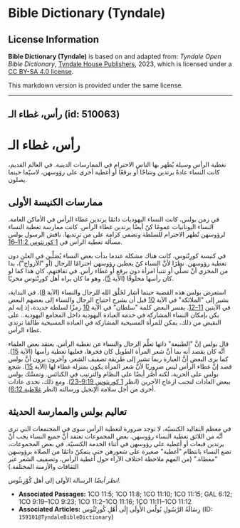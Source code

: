 # Bible Dictionary (Tyndale)

## License Information

**Bible Dictionary (Tyndale)** is based on and adapted from: _Tyndale Open Bible Dictionary_, [Tyndale House Publishers](https://tyndaleopenresources.com/), 2023, which is licensed under a [CC BY-SA 4.0 license](https://creativecommons.org/licenses/by-sa/4.0/legalcode.en).

This markdown version is provided under the same license.



--------------------------------

## رأس، غطاء الـ (id: 510063)

رأس، غطاء الـ
=============

تغطية الرأس وسيلة يُظهر بها الناس الاحترام في الممارسات الدينية. في العالم القديم، كانت النساء عادةً يرتدين وشاحًا أو برقعًا أو أغطية أخرى على رؤوسهن، لاسيّما حينما يصلون.

ممارسات الكنيسة الأولى
----------------------

في زمن بولس، كانت النساء اليهوديات دائمًا يرتدين غطاء الرأس في الأماكن العامة. النساء اليونانيات عمومًا كنّ أيضًا يرتدين غطاء الرأس. كانت ممارسة تغطية النساء لرؤوسهن تُظهر الاحترام للسلطة وتضفي كرامة على من ترتديها. ناقش الرسول بولس مسألة تغطية الرأس في [1 كورنثوس 11:2–16](https://ref.ly/1Cor11:2-1Cor11:16).

في كنيسة كورِنْثوس، كانت هناك مشكلة عندما بدأت بعض النساء يُصَلِّين في العلن دون تغطية رؤوسهن. نظرًا لأنَّ النساء كنّ يغطين رؤوسهن احترامًا للرجال (أو "الأزواج")، بدا من المخزي أنْ تصلِّي أو تتنبأ امرأة دون برقع أو غطاء رأس. في ثقافتهم، كان هذا كما لو كان رأسها محلوقًا (الآية [5](https://ref.ly/1Cor11:5))، وهو ما كان يراه أهل كورِنْثوس مخزيًا.

استعرض بولس هذه القضية حينما أشار لخَلْق الله للرجال والنساء (الآية [8](https://ref.ly/1Cor11:8)). في البداية، يشير إلى "الملائكة" في الآية [10](https://ref.ly/1Cor11:10) قبل أن يشرح احتياج الرجال والنساء إلى بعضهم البعض في الآيتين [11–12](https://ref.ly/1Cor11:11-1Cor11:12). يفسر البعض كلمة "سلطان" في الآية [10](https://ref.ly/1Cor11:10) رمزًا لسلطة جديدة، إذ إنه لم يكن بإمكان النساء المشاركة في خدمة العبادة اليهودية داخل المجامع اليهودية.. على النقيض من ذلك، يمكن للمرأة المسيحية المشاركة في العبادة المسيحية طالمَا ترتدي غطاء الرأس.

قال بولس إنَّ "الطبيعة" ذاتها تعلِّم الرجال والنساء عن تغطية الرأس. يعتقد بعض العلماء أنَّه كان يقصد أنه بما أنَّ شعر المرأة الطويل كان فخرها، فعليها تغطية رأسها (الآية [15](https://ref.ly/1Cor11:15)). كما يرى البعض أنَّ العبارة ربما تشير إلى طريقة تصفيف الشعر. وآخرون يرون أنَّ بولس قصد إنَّ غطاء الرأس ليس ضروريًا لأنَّ شعر المرأة يكون بمنزلة غطاء لها (الآية [15](https://ref.ly/1Cor11:15)). شجع بولس على الحرية، لكنه أصَّر أيضًا على النظام والترتيب في الكنائس. وتمسَّك بولس ببعض العادات لتجنب ازعاج الآخرين (انظر [1 كورنثوس 9:19–23](https://ref.ly/1Cor9:19-1Cor9:23)). ومع ذلك، تحدى عادات أخرى من أجل سلامة الإنجيل ورسالته (انظر [غلاطية 6:12](https://ref.ly/Gal6:12)).

تعاليم بولس والممارسة الحديثة
-----------------------------

في معظم التقاليد الكنسيّة، لا توجد ضرورة لتغطية الرأس سوى في المجتمعات التي ترى أنَّه من اللائق تغطية النساء رؤوسهن. بعض المجموعات تعتقد أنَّ جميع النساء يجب أنْ يرتدين قبعات أو أغطية على رؤوسهن في أثناء الخدمة الكنسيّة. في بعض المجموعات، تضع النساء بانتظام "أغطية" صغيرة على شعورهن حتى يتمكنّ دائمًا من الصلاة برؤوسهن "مغطاة." (من المهم ملاحظة اختلاف الآراء حول أغطية الرأس، وتصفيف الشعر عبر الثقافات والأزمنة المختلفة.)

*انظر أيضًا*  الرسالة الأولى إلى أهل كُوْرِنثُوس.

* **Associated Passages:** 1CO 11:5; 1CO 11:8; 1CO 11:10; 1CO 11:15; GAL 6:12; 1CO 9:19–1CO 9:23; 1CO 11:2–1CO 11:16; 1CO 11:11–1CO 11:12
* **Associated Articles:** رِسَالَةُ الرَّسُولِ بُولُس الأُولَى إِلَى أَهْلِ كُورِنْثُوس (ID: `159101@TyndaleBibleDictionary`)

